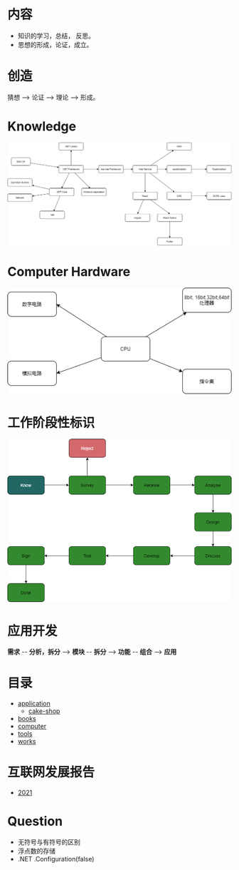 # 内容
+ 知识的学习，总结， 反思。
+ 思想的形成，论证，成立。

# 创造

猜想 --> 论证 --> 理论 --> 形成。

# Knowledge
![knowledge](./imgs/konwledge.drawio.png)

# Computer Hardware
![computer hardware](./imgs/computer-hardware.drawio.png)

# 工作阶段性标识
![work stage tag](./imgs/work-stage-tag.drawio.png)

# 应用开发
**需求** -- **分析，拆分** --> **模块** -- **拆分** --> **功能** -- **组合** --> **应用**

# 目录

- [application](./application)
    - [cake-shop](./application/cake-shop)
- [books](./books)
- [computer](./computer)
- [tools](./tools)
- [works](./works)

# 互联网发展报告
+ [2021](https://mp.weixin.qq.com/s/H-Zl9avqjJp_zYBcwwuvEQ?)

# Question
+ 无符号与有符号的区别
+ 浮点数的存储
+ .NET .Configuration(false)